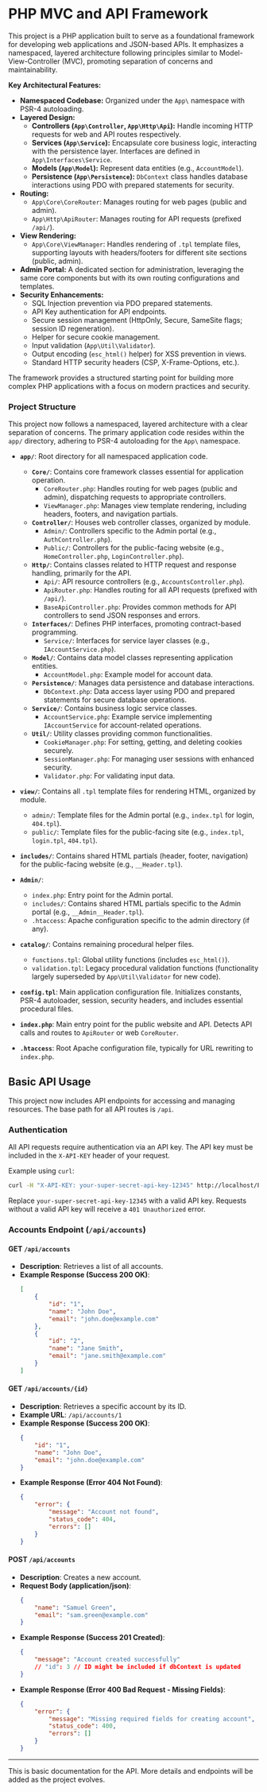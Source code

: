 # PHP MVC and API Framework

This project is a PHP application built to serve as a foundational framework for developing web applications and JSON-based APIs. It emphasizes a namespaced, layered architecture following principles similar to Model-View-Controller (MVC), promoting separation of concerns and maintainability.

**Key Architectural Features:**

*   **Namespaced Codebase:** Organized under the `App\` namespace with PSR-4 autoloading.
*   **Layered Design:**
    *   **Controllers (`App\Controller`, `App\Http\Api`):** Handle incoming HTTP requests for web and API routes respectively.
    *   **Services (`App\Service`):** Encapsulate core business logic, interacting with the persistence layer. Interfaces are defined in `App\Interfaces\Service`.
    *   **Models (`App\Model`):** Represent data entities (e.g., `AccountModel`).
    *   **Persistence (`App\Persistence`):** `DbContext` class handles database interactions using PDO with prepared statements for security.
*   **Routing:**
    *   `App\Core\CoreRouter`: Manages routing for web pages (public and admin).
    *   `App\Http\ApiRouter`: Manages routing for API requests (prefixed `/api/`).
*   **View Rendering:**
    *   `App\Core\ViewManager`: Handles rendering of `.tpl` template files, supporting layouts with headers/footers for different site sections (public, admin).
*   **Admin Portal:** A dedicated section for administration, leveraging the same core components but with its own routing configurations and templates.
*   **Security Enhancements:**
    *   SQL Injection prevention via PDO prepared statements.
    *   API Key authentication for API endpoints.
    *   Secure session management (HttpOnly, Secure, SameSite flags; session ID regeneration).
    *   Helper for secure cookie management.
    *   Input validation (`App\Util\Validator`).
    *   Output encoding (`esc_html()` helper) for XSS prevention in views.
    *   Standard HTTP security headers (CSP, X-Frame-Options, etc.).

The framework provides a structured starting point for building more complex PHP applications with a focus on modern practices and security.

### Project Structure

This project now follows a namespaced, layered architecture with a clear separation of concerns. The primary application code resides within the `app/` directory, adhering to PSR-4 autoloading for the `App\` namespace.

*   **`app/`**: Root directory for all namespaced application code.
    *   **`Core/`**: Contains core framework classes essential for application operation.
        *   `CoreRouter.php`: Handles routing for web pages (public and admin), dispatching requests to appropriate controllers.
        *   `ViewManager.php`: Manages view template rendering, including headers, footers, and navigation partials.
    *   **`Controller/`**: Houses web controller classes, organized by module.
        *   `Admin/`: Controllers specific to the Admin portal (e.g., `AuthController.php`).
        *   `Public/`: Controllers for the public-facing website (e.g., `HomeController.php`, `LoginController.php`).
    *   **`Http/`**: Contains classes related to HTTP request and response handling, primarily for the API.
        *   `Api/`: API resource controllers (e.g., `AccountsController.php`).
        *   `ApiRouter.php`: Handles routing for all API requests (prefixed with `/api/`).
        *   `BaseApiController.php`: Provides common methods for API controllers to send JSON responses and errors.
    *   **`Interfaces/`**: Defines PHP interfaces, promoting contract-based programming.
        *   `Service/`: Interfaces for service layer classes (e.g., `IAccountService.php`).
    *   **`Model/`**: Contains data model classes representing application entities.
        *   `AccountModel.php`: Example model for account data.
    *   **`Persistence/`**: Manages data persistence and database interactions.
        *   `DbContext.php`: Data access layer using PDO and prepared statements for secure database operations.
    *   **`Service/`**: Contains business logic service classes.
        *   `AccountService.php`: Example service implementing `IAccountService` for account-related operations.
    *   **`Util/`**: Utility classes providing common functionalities.
        *   `CookieManager.php`: For setting, getting, and deleting cookies securely.
        *   `SessionManager.php`: For managing user sessions with enhanced security.
        *   `Validator.php`: For validating input data.

*   **`view/`**: Contains all `.tpl` template files for rendering HTML, organized by module.
    *   `admin/`: Template files for the Admin portal (e.g., `index.tpl` for login, `404.tpl`).
    *   `public/`: Template files for the public-facing site (e.g., `index.tpl`, `login.tpl`, `404.tpl`).

*   **`includes/`**: Contains shared HTML partials (header, footer, navigation) for the public-facing website (e.g., `__Header.tpl`).

*   **`Admin/`**:
    *   `index.php`: Entry point for the Admin portal.
    *   `includes/`: Contains shared HTML partials specific to the Admin portal (e.g., `__Admin__Header.tpl`).
    *   `.htaccess`: Apache configuration specific to the admin directory (if any).

*   **`catalog/`**: Contains remaining procedural helper files.
    *   `functions.tpl`: Global utility functions (includes `esc_html()`).
    *   `validation.tpl`: Legacy procedural validation functions (functionality largely superseded by `App\Util\Validator` for new code).

*   **`config.tpl`**: Main application configuration file. Initializes constants, PSR-4 autoloader, session, security headers, and includes essential procedural files.

*   **`index.php`**: Main entry point for the public website and API. Detects API calls and routes to `ApiRouter` or web `CoreRouter`.

*   **`.htaccess`**: Root Apache configuration file, typically for URL rewriting to `index.php`.

## Basic API Usage

This project now includes API endpoints for accessing and managing resources.
The base path for all API routes is `/api`.

### Authentication

All API requests require authentication via an API key. The API key must be included in the `X-API-KEY` header of your request.

Example using `curl`:

```bash
curl -H "X-API-KEY: your-super-secret-api-key-12345" http://localhost/PHP_Structure/api/accounts
```

Replace `your-super-secret-api-key-12345` with a valid API key. Requests without a valid API key will receive a `401 Unauthorized` error.

### Accounts Endpoint (`/api/accounts`)

#### GET `/api/accounts`

*   **Description**: Retrieves a list of all accounts.
*   **Example Response (Success 200 OK)**:
    ```json
    [
        {
            "id": "1",
            "name": "John Doe",
            "email": "john.doe@example.com"
        },
        {
            "id": "2",
            "name": "Jane Smith",
            "email": "jane.smith@example.com"
        }
    ]
    ```

#### GET `/api/accounts/{id}`

*   **Description**: Retrieves a specific account by its ID.
*   **Example URL**: `/api/accounts/1`
*   **Example Response (Success 200 OK)**:
    ```json
    {
        "id": "1",
        "name": "John Doe",
        "email": "john.doe@example.com"
    }
    ```
*   **Example Response (Error 404 Not Found)**:
    ```json
    {
        "error": {
            "message": "Account not found",
            "status_code": 404,
            "errors": []
        }
    }
    ```

#### POST `/api/accounts`

*   **Description**: Creates a new account.
*   **Request Body (application/json)**:
    ```json
    {
        "name": "Samuel Green",
        "email": "sam.green@example.com"
    }
    ```
*   **Example Response (Success 201 Created)**:
    ```json
    {
        "message": "Account created successfully"
        // "id": 3 // ID might be included if dbContext is updated
    }
    ```
*   **Example Response (Error 400 Bad Request - Missing Fields)**:
    ```json
    {
        "error": {
            "message": "Missing required fields for creating account",
            "status_code": 400,
            "errors": []
        }
    }
    ```

---
This is basic documentation for the API. More details and endpoints will be added as the project evolves.